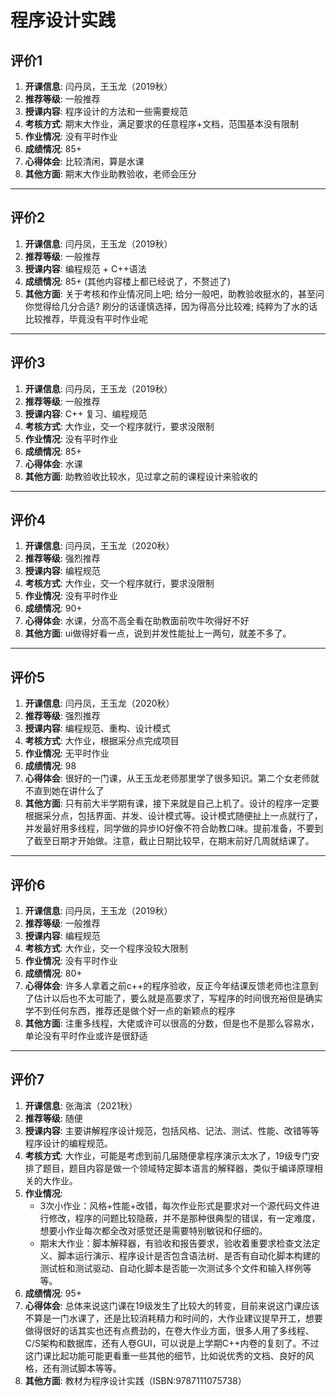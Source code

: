 # 程序设计实践

## 评价1

1. **开课信息**: 闫丹凤，王玉龙（2019秋）
2. **推荐等级**: 一般推荐
3. **授课内容**: 程序设计的方法和一些需要规范
4. **考核方式**: 期末大作业，满足要求的任意程序+文档，范围基本没有限制
5. **作业情况**: 没有平时作业
6. **成绩情况**: 85+
7. **心得体会**: 比较清闲，算是水课
8. **其他方面**: 期末大作业助教验收，老师会压分

---

## 评价2

1. **开课信息**: 闫丹凤，王玉龙（2019秋）
2. **推荐等级**: 一般推荐
3. **授课内容**: 编程规范 + C++语法
4. **成绩情况**: 85+ (其他内容楼上都已经说了，不赘述了)
5. **其他方面**: 关于考核和作业情况同上吧; 给分一般吧，助教验收挺水的，甚至问你觉得给几分合适? 刷分的话谨慎选择，因为得高分比较难; 纯粹为了水的话比较推荐，毕竟没有平时作业呢

---

## 评价3

1. **开课信息**: 闫丹凤，王玉龙（2019秋）
2. **推荐等级**: 一般推荐
3. **授课内容**: C++ 复习、编程规范
4. **考核方式**: 大作业，交一个程序就行，要求没限制
5. **作业情况**: 没有平时作业
6. **成绩情况**: 85+
7. **心得体会**: 水课
8. **其他方面**: 助教验收比较水，见过拿之前的课程设计来验收的

---

## 评价4

1. **开课信息**: 闫丹凤，王玉龙（2020秋）
2. **推荐等级**: 强烈推荐
3. **授课内容**: 编程规范
4. **考核方式**: 大作业，交一个程序就行，要求没限制
5. **作业情况**: 没有平时作业
6. **成绩情况**: 90+
7. **心得体会**: 水课，分高不高全看在助教面前吹牛吹得好不好
8. **其他方面**: ui做得好看一点，说到并发性能扯上一两句，就差不多了。

---

## 评价5

1. **开课信息**: 闫丹凤，王玉龙（2020秋）
2. **推荐等级**: 强烈推荐
3. **授课内容**: 编程规范、重构、设计模式
4. **考核方式**: 大作业，根据采分点完成项目
5. **作业情况**: 无平时作业
6. **成绩情况**: 98
7. **心得体会**: 很好的一门课，从王玉龙老师那里学了很多知识。第二个女老师就不直到她在讲什么了
8. **其他方面**: 只有前大半学期有课，接下来就是自己上机了。设计的程序一定要根据采分点，包括界面、并发、设计模式等。设计模式随便扯上一点就行了，并发最好用多线程，同学做的异步IO好像不符合助教口味。提前准备，不要到了截至日期才开始做。注意，截止日期比较早，在期末前好几周就结课了。

---

## 评价6

1. **开课信息**: 闫丹凤，王玉龙（2019秋）
2. **推荐等级**: 一般推荐
3. **授课内容**: 编程规范
4. **考核方式**: 大作业，交一个程序没较大限制
5. **作业情况**: 没有平时作业
6. **成绩情况**: 80+
7. **心得体会**: 许多人拿着之前c++的程序验收，反正今年结课反馈老师也注意到了估计以后也不太可能了，要么就是高要求了，写程序的时间很充裕但是确实学不到任何东西，推荐还是做个好一点的新颖点的程序
8. **其他方面**: 注重多线程，大佬或许可以很高的分数，但是也不是那么容易水，单论没有平时作业或许是很舒适

---

## 评价7

1. **开课信息**: 张海滨（2021秋）
2. **推荐等级**: 随便
3. **授课内容**: 主要讲解程序设计规范，包括风格、记法、测试、性能、改错等等程序设计的编程规范。
4. **考核方式**: 大作业，可能是考虑到前几届随便拿程序演示太水了，19级专门安排了题目，题目内容是做一个领域特定脚本语言的解释器，类似于编译原理相关的大作业。
5. **作业情况**: 
   - 3次小作业：风格+性能+改错，每次作业形式是要求对一个源代码文件进行修改，程序的问题比较隐蔽，并不是那种很典型的错误，有一定难度，想要小作业每次都全改对感觉还是需要特别敏锐和仔细的。
   - 期末大作业：脚本解释器，有验收和报告要求，验收着重要求检查文法定义、脚本运行演示、程序设计是否包含语法树、是否有自动化脚本构建的测试桩和测试驱动、自动化脚本是否能一次测试多个文件和输入样例等等。
6. **成绩情况**: 95+
7. **心得体会**: 总体来说这门课在19级发生了比较大的转变，目前来说这门课应该不算是一门水课了，还是比较消耗精力和时间的，大作业建议提早开工，想要做得很好的话其实也还有点费劲的，在卷大作业方面，很多人用了多线程、C/S架构和数据库，还有人卷GUI，可以说是上学期C++内卷的复刻了。不过这门课比起功能可能更看重一些其他的细节，比如说优秀的文档、良好的风格，还有测试脚本等等。
8. **其他方面**: 教材为程序设计实践（ISBN:9787111075738）
